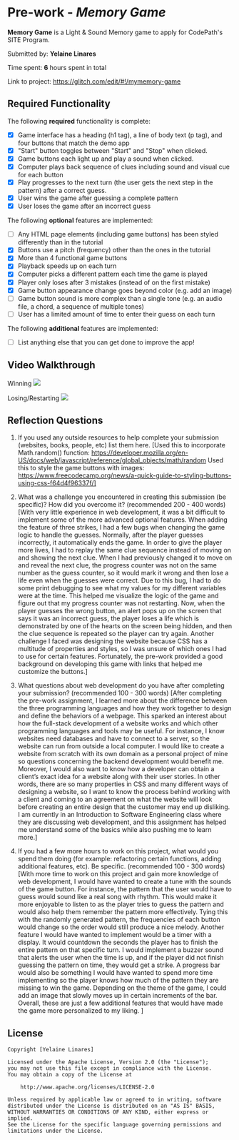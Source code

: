 # Pre-work - *Memory Game*

**Memory Game** is a Light & Sound Memory game to apply for CodePath's SITE Program. 

Submitted by: **Yelaine Linares**

Time spent: **6** hours spent in total

Link to project: https://glitch.com/edit/#!/mymemory-game

## Required Functionality

The following **required** functionality is complete:

* [x] Game interface has a heading (h1 tag), a line of body text (p tag), and four buttons that match the demo app
* [x] "Start" button toggles between "Start" and "Stop" when clicked. 
* [x] Game buttons each light up and play a sound when clicked. 
* [x] Computer plays back sequence of clues including sound and visual cue for each button
* [x] Play progresses to the next turn (the user gets the next step in the pattern) after a correct guess. 
* [x] User wins the game after guessing a complete pattern
* [x] User loses the game after an incorrect guess

The following **optional** features are implemented:

* [ ] Any HTML page elements (including game buttons) has been styled differently than in the tutorial
* [x] Buttons use a pitch (frequency) other than the ones in the tutorial
* [x] More than 4 functional game buttons
* [x] Playback speeds up on each turn
* [x] Computer picks a different pattern each time the game is played
* [x] Player only loses after 3 mistakes (instead of on the first mistake)
* [x] Game button appearance change goes beyond color (e.g. add an image)
* [ ] Game button sound is more complex than a single tone (e.g. an audio file, a chord, a sequence of multiple tones)
* [ ] User has a limited amount of time to enter their guess on each turn

The following **additional** features are implemented:

- [ ] List anything else that you can get done to improve the app!

## Video Walkthrough
Winning
![](https://i.imgur.com/MMalaXq.gif)

Losing/Restarting
![](https://i.imgur.com/HT2FkDN.gif)



## Reflection Questions
1. If you used any outside resources to help complete your submission (websites, books, people, etc) list them here. 
[Used this to incorporate Math.random() function:
https://developer.mozilla.org/en-US/docs/web/javascript/reference/global_objects/math/random
Used this to style the game buttons with images:
https://www.freecodecamp.org/news/a-quick-guide-to-styling-buttons-using-css-f64d4f96337f/]

2. What was a challenge you encountered in creating this submission (be specific)? How did you overcome it? (recommended 200 - 400 words) 
[With very little experience in web development, it was a bit difficult to implement some of the more advanced optional features. When adding the feature of three strikes, I had a few bugs when changing the game logic to handle the guesses. Normally, after the player guesses incorrectly, it automatically ends the game. In order to give the player more lives, I had to replay the same clue sequence instead of moving on and showing the next clue. When I had previously changed it to move on and reveal the next clue, the progress counter was not on the same number as the guess counter, so it would mark it wrong and then lose a life even when the guesses were correct. Due to this bug, I had to do some print debugging to see what my values for my different variables were at the time. This helped me visualize the logic of the game and figure out that my progress counter was not restarting. Now, when the player guesses the wrong button, an alert pops up on the screen that says it was an incorrect guess, the player loses a life which is demonstrated by one of the hearts on the screen being hidden, and then the clue sequence is repeated so the player can try again. Another challenge I faced was designing the website because CSS has a multitude of properties and styles, so I was unsure of which ones I had to use for certain features. Fortunately, the pre-work provided a good background on developing this game with links that helped me customize the buttons.]

3. What questions about web development do you have after completing your submission? (recommended 100 - 300 words) 
[After completing the pre-work assignment, I learned more about the difference between the three programming languages and how they work together to design and define the behaviors of a webpage. This sparked an interest about how the full-stack development of a website works and which other programming languages and tools may be useful. For instance, I know websites need databases and have to connect to a server, so the website can run from outside a local computer. I would like to create a website from scratch with its own domain as a personal project of mine so questions concerning the backend development would benefit me. Moreover, I would also want to know how a developer can obtain a client’s exact idea for a website along with their user stories. In other words, there are so many properties in CSS and many different ways of designing a website, so I want to know the process behind working with a client and coming to an agreement on what the website will look before creating an entire design that the customer may end up disliking. I am currently in an Introduction to Software Engineering class where they are discussing web development, and this assignment has helped me understand some of the basics while also pushing me to learn more.]

4. If you had a few more hours to work on this project, what would you spend them doing (for example: refactoring certain functions, adding additional features, etc). Be specific. (recommended 100 - 300 words) 
[With more time to work on this project and gain more knowledge of web development, I would have wanted to create a tune with the sounds of the game button. For instance, the pattern that the user would have to guess would sound like a real song with rhythm. This would make it more enjoyable to listen to as the player tries to guess the pattern and would also help them remember the pattern more effectively. Tying this with the randomly generated pattern, the frequencies of each button would change so the order would still produce a nice melody. Another feature I would have wanted to implement would be a timer with a display. It would countdown the seconds the player has to finish the entire pattern on that specific turn. I would implement a buzzer sound that alerts the user when the time is up, and if the player did not finish guessing the pattern on time, they would get a strike. A progress bar would also be something I would have wanted to spend more time implementing so the player knows how much of the pattern they are missing to win the game. Depending on the theme of the game, I could add an image that slowly moves up in certain increments of the bar. Overall, these are just a few additional features that would have made the game more personalized to my liking. ]



## License

    Copyright [Yelaine Linares]

    Licensed under the Apache License, Version 2.0 (the "License");
    you may not use this file except in compliance with the License.
    You may obtain a copy of the License at

        http://www.apache.org/licenses/LICENSE-2.0

    Unless required by applicable law or agreed to in writing, software
    distributed under the License is distributed on an "AS IS" BASIS,
    WITHOUT WARRANTIES OR CONDITIONS OF ANY KIND, either express or implied.
    See the License for the specific language governing permissions and
    limitations under the License.
